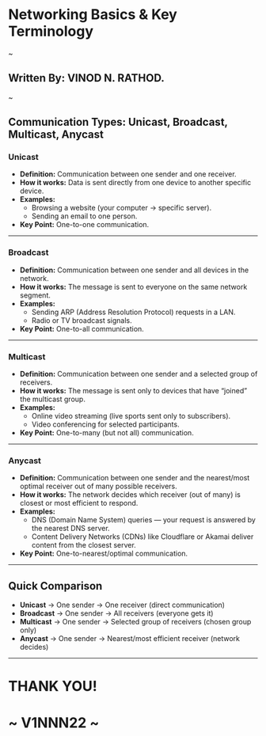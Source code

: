 # Networking Basics & Key Terminology
~
## Written By: VINOD N. RATHOD.
~

## Communication Types: Unicast, Broadcast, Multicast, Anycast  

### Unicast  
- **Definition:** Communication between one sender and one receiver.  
- **How it works:** Data is sent directly from one device to another specific device.  
- **Examples:**  
  - Browsing a website (your computer → specific server).  
  - Sending an email to one person.  
- **Key Point:** One-to-one communication.  

---

### Broadcast  
- **Definition:** Communication between one sender and all devices in the network.  
- **How it works:** The message is sent to everyone on the same network segment.  
- **Examples:**  
  - Sending ARP (Address Resolution Protocol) requests in a LAN.  
  - Radio or TV broadcast signals.  
- **Key Point:** One-to-all communication.  

---

### Multicast  
- **Definition:** Communication between one sender and a selected group of receivers.  
- **How it works:** The message is sent only to devices that have “joined” the multicast group.  
- **Examples:**  
  - Online video streaming (live sports sent only to subscribers).  
  - Video conferencing for selected participants.  
- **Key Point:** One-to-many (but not all) communication.  

---

### Anycast  
- **Definition:** Communication between one sender and the nearest/most optimal receiver out of many possible receivers.  
- **How it works:** The network decides which receiver (out of many) is closest or most efficient to respond.  
- **Examples:**  
  - DNS (Domain Name System) queries — your request is answered by the nearest DNS server.  
  - Content Delivery Networks (CDNs) like Cloudflare or Akamai deliver content from the closest server.  
- **Key Point:** One-to-nearest/optimal communication.  

---

## Quick Comparison  
- **Unicast** → One sender → One receiver (direct communication)  
- **Broadcast** → One sender → All receivers (everyone gets it)  
- **Multicast** → One sender → Selected group of receivers (chosen group only)  
- **Anycast** → One sender → Nearest/most efficient receiver (network decides)  

---
# THANK YOU!  
# ~ **V1NNN22** ~
